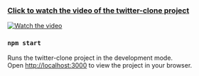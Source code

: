 ### [Click to watch the video of the twitter-clone project](https://www.youtube.com/watch?v=d09zIKBiSME)

[![Watch the video](https://i9.ytimg.com/vi_webp/d09zIKBiSME/mq1.webp?sqp=CJyxiqUG-oaymwEmCMACELQB8quKqQMa8AEB-AH-CYACsgWKAgwIABABGEUgWihlMA8=&rs=AOn4CLDEEvYDO-e7KKP_rSkmmqOt16E4fA)](https://youtu.be/d09zIKBiSME)

### `npm start`

Runs the twitter-clone project in the development mode.\
Open [http://localhost:3000](http://localhost:3000) to view the project in your browser.
